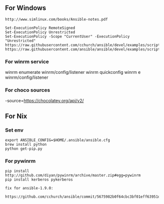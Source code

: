 For Windows
-----------

    http://www.simlinux.com/books/Ansible-notes.pdf

    Set-ExecutionPolicy RemoteSigned
    Set-ExecutionPolicy Unrestricted
    Set-ExecutionPolicy -Scope "CurrentUser" -ExecutionPolicy "Unrestricted"
    https://raw.githubusercontent.com/cchurch/ansible/devel/examples/scripts/upgrade_to_ps3.ps1
    https://raw.githubusercontent.com/ansible/ansible/devel/examples/scripts/ConfigureRemotingForAnsible.ps1

### For winrm service
winrm enumerate winrm/config/listener
winrm quickconfig
winrm e winrm/config/listener

### For choco sources
-source=https://chocolatey.org/api/v2/



For Nix
-------

### Set env
    export ANSIBLE_CONFIG=$HOME/.ansible/ansible.cfg
    brew install python
    python get-pip.py

### For pywinrm
    pip install http://github.com/diyan/pywinrm/archive/master.zip#egg=pywinrm
    pip install kerberos pykerberos

    fix for ansible-1.9.0:
        https://github.com/cchurch/ansible/commit/5675982b0f64cbc3bf01eff63951d1302132c6d2

